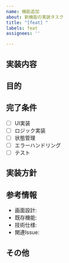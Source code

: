 ```yaml
---
name: 機能追加
about: 新機能の実装タスク
title: "[feat] "
labels: feat
assignees: ''

---
```


## 実装内容
<!-- 実装する機能の概要を記述してください -->

## 目的
<!-- この機能を実装する目的や背景を記述してください -->

## 完了条件
<!-- この機能が完了したと判断する条件を記述してください -->
- [ ] UI実装
- [ ] ロジック実装
- [ ] 状態管理
- [ ] エラーハンドリング
- [ ] テスト

## 実装方針
<!-- 実装のアプローチや考慮すべき点を記述してください -->

## 参考情報
<!-- 実装の参考になる情報 -->
- 画面設計: <!-- Figmaリンクなど -->
- 既存機能: <!-- 類似機能のパス -->
- 技術仕様: <!-- APIドキュメントなど -->
- 関連Issue: 

## その他
<!-- その他、補足情報があれば記述してください --> 
